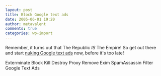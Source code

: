 ```yaml
---
layout: post
title: Block Google text ads
date: 2005-06-01 19:20
author: metavalent
comments: true
categories: wp-import
---
```

Remember, it turns out that The Republic *IS* The Empire!  So get out there and start <a href="https://underscorebleach.net/jotsheet/2004/09/block-google-text-ads">nuking Google text ads</a> now, before it's too late!

Exterminate Block Kill Destroy Proxy Remove Exim SpamAssassin Filter Google Text Ads
